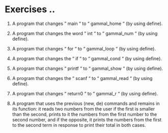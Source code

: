 # Exercises ..

1. A program that changes ” main “ to “ gammal_home “ (by using define).

2. A program that changes the word “ int “ to “ gammal_num “ (by using define).

3. A program that changes “ for “ to “ gammal_loop “ (by using define).

4. A program that changes the “ if “ to “ gammal_cond “ (by using define).

5. A program that changes “ printf “ to “ gammal_show “ (by using define).

6. A program that changes the “ scanf “ to “ gammal_read “ (by using define).

7. A program that changes “ return0 “ to “ gammal_r “ (by using define).

8. A program that uses the previous (new, de) commands and remains in its function: it reads two numbers from the user if the first is smaller than the second, prints to it the numbers from the first number to the second number, and if the opposite, it prints the numbers from the first to the second term in response to print their total in both cases.

